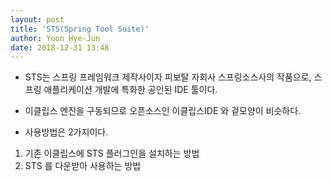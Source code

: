 ```yaml
---
layout: post
title: 'STS(Spring Tool Suite)'
author: Yoon Hye-Jun
date: 2018-12-31 13:48
---
```


- STS는 스프링 프레임워크 제작사이자 피보탈 자회사 스프링소스사의 작품으로,
스프링 애플리케이션 개발에 특화한 공인된 IDE 툴이다.
- 이클립스 엔진을 구동되므로 오픈소스인 이클립스IDE 와 겉모양이 비슷하다.

- 사용방법은 2가지이다.
1. 기존 이클립스에 STS 플러그인을 설치하는 방법
2. STS 를 다운받아 사용하는 방법
